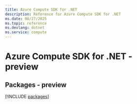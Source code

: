 ```yaml
---
title: Azure Compute SDK for .NET
description: Reference for Azure Compute SDK for .NET
ms.date: 08/27/2025
ms.topic: reference
ms.devlang: dotnet
ms.service: compute
---
```

# Azure Compute SDK for .NET - preview
## Packages - preview
[!INCLUDE [packages](compute-index.md)]